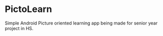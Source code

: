 # PictoLearn

Simple Android Picture oriented learning app being made for senior year project in HS.
